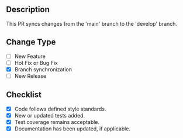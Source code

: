 ## Description
<!-- Briefly explain what was done in this PR. -->

This PR syncs changes from the 'main' branch to the 'develop' branch.

## Change Type
- [ ] New Feature
- [ ] Hot Fix or Bug Fix
- [x] Branch synchronization
- [ ] New Release

## Checklist
- [x] Code follows defined style standards.
- [x] New or updated tests added.
- [x] Test coverage remains acceptable.
- [x] Documentation has been updated, if applicable.